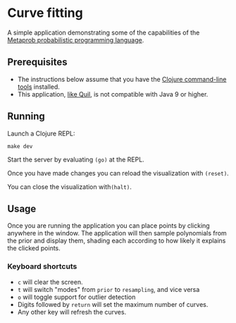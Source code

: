 # Curve fitting

A simple application demonstrating some of the capabilities of the [Metaprob probabilistic programming language](https://github.com/probcomp/metaprob).

## Prerequisites

* The instructions below assume that you have the [Clojure command-line tools](https://clojure.org/guides/deps_and_cli) installed.
* This application, [like Quil](https://github.com/quil/quil/issues/228), is not compatible with Java 9 or higher.

## Running

Launch a Clojure REPL:

    make dev

Start the server by evaluating `(go)` at the REPL.

Once you have made changes you can reload the visualization with `(reset)`.

You can close the visualization with`(halt)`.

## Usage

Once you are running the application you can place points by clicking anywhere in the window. The application will then sample polynomials from the prior and display them, shading each according to how likely it explains the clicked points.

### Keyboard shortcuts

- `c` will clear the screen.
- `t` will switch "modes" from `prior` to `resampling`, and vice versa
- `o` will toggle support for outlier detection
- Digits followed by `return` will set the maximum number of curves.
- Any other key will refresh the curves.
